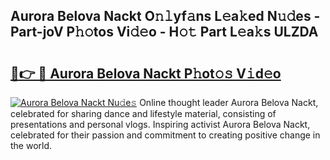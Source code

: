 ## Aurora Belova Nackt O𝚗𝚕yf𝚊ns L𝚎a𝚔ed N𝚞𝚍es - Part-joV P𝚑𝚘tos Vi𝚍𝚎o - H𝚘𝚝 Part L𝚎a𝚔s ULZDA

# <h2><a href="http://kf6fzjg.oniu.top/?m=Aurora+Belova+Nackt">🔗👉 🔴 Aurora Belova Nackt P𝚑ot𝚘𝚜 V𝚒d𝚎o</a></h2>

[![Aurora Belova Nackt Nu𝚍e𝚜](https://i.imgur.com/0qMVB7G.gif)](http://kf6fzjg.oniu.top/?m=Aurora+Belova+Nackt)
Online thought leader Aurora Belova Nackt, celebrated for sharing dance and lifestyle material, consisting of presentations and personal vlogs. Inspiring activist Aurora Belova Nackt, celebrated for their passion and commitment to creating positive change in the world.  
